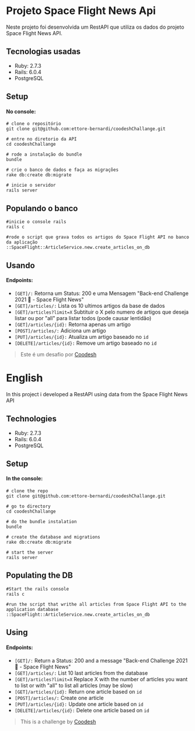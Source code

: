 # Projeto Space Flight News Api
Neste projeto foi desenvolvida um RestAPI que utiliza os dados do projeto Space Flight News API.


## Tecnologias usadas

* Ruby: 2.7.3
* Rails: 6.0.4
* PostgreSQL

## Setup
#### No console:
```console
# clone o repositório
git clone git@github.com:ettore-bernardi/coodeshChallange.git

# entre no diretorio da API
cd coodeshChallange

# rode a instalação do bundle
bundle

# crie o banco de dados e faça as migrações
rake db:create db:migrate

# inicie o servidor
rails server
```
## Populando o banco
```
#inicie o console rails
rails c

#rode o script que grava todos os artigos do Space Flight API no banco da aplicação
::SpaceFlight::ArticleService.new.create_articles_on_db
```

## Usando
#### Endpoints:
- `[GET]/:` Retorna um Status: 200 e uma Mensagem "Back-end Challenge 2021 🏅 - Space Flight News"
- `[GET]/articles/:` Lista os 10 ultimos artigos da base de dados
- `[GET]/articles?limit=X` Subtituir o X pelo numero de artigos que deseja listar ou por "all" para listar todos (pode causar lentidão)
- `[GET]/articles/{id}:` Retorna apenas um artigo
- `[POST]/articles/:` Adiciona um artigo
- `[PUT]/articles/{id}:` Atualiza um artigo baseado no `id`
- `[DELETE]/articles/{id}:` Remove um artigo baseado no `id`

>  Este é um desafio por [Coodesh](https://coodesh.com/)

# English
In this project i developed a RestAPI using data from the Space Flight News API

## Technologies

* Ruby: 2.7.3
* Rails: 6.0.4
* PostgreSQL

## Setup
#### In the console:
```console
# clone the repo
git clone git@github.com:ettore-bernardi/coodeshChallange.git

# go to directory
cd coodeshChallange

# do the bundle instalation
bundle

# create the database and migrations
rake db:create db:migrate

# start the server
rails server
```
## Populating the DB
```
#Start the rails console
rails c

#run the script that writhe all articles from Space Flight API to the application database 
::SpaceFlight::ArticleService.new.create_articles_on_db
```

## Using
#### Endpoints:
- `[GET]/:` Return a Status: 200 and a message "Back-end Challenge 2021 🏅 - Space Flight News"
- `[GET]/articles/:` List 10 last articles from the database
- `[GET]/articles?limit=X` Replace X with the number of articles you want to list or with "all" to list all articles (may be slow)
- `[GET]/articles/{id}:` Return one article based on `id`
- `[POST]/articles/:` Create one article
- `[PUT]/articles/{id}:` Update one article based on `id`
- `[DELETE]/articles/{id}:` Delete one article based on `id`

>  This is a challenge by [Coodesh](https://coodesh.com/)